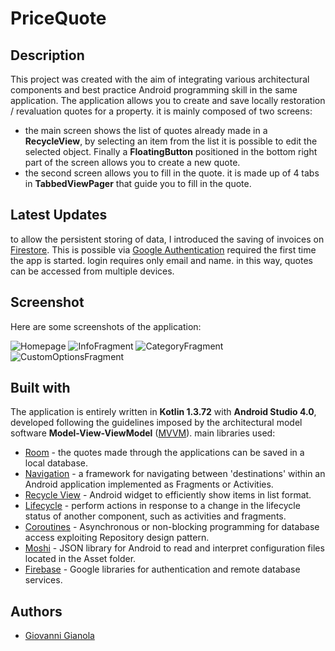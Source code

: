 # PriceQuote

## Description
This project was created with the aim of integrating various architectural components and best practice Android programming skill in the same application.
The application allows you to create and save locally restoration / revaluation quotes for a property. it is mainly composed of two screens:
* the main screen shows the list of quotes already made in a **RecycleView**, by selecting an item from the list it is possible to edit the selected object. Finally a **FloatingButton** positioned in the bottom right part of the screen allows you to create a new quote.
* the second screen allows you to fill in the quote. it is made up of 4 tabs in **TabbedViewPager** that guide you to fill in the quote.

## Latest Updates

to allow the persistent storing of data, I introduced the saving of invoices on [Firestore](https://firebase.google.com/docs/firestore). This is possible via [Google Authentication](https://firebase.google.com/docs/auth) required the first time the app is started. login requires only email and name. in this way, quotes can be accessed from multiple devices.

## Screenshot

Here are some screenshots of the application:

![Homepage](https://github.com/GiovanniGianola/PriceQuote/blob/master/screenshot/HomePage.jpg)
![InfoFragment](https://github.com/GiovanniGianola/PriceQuote/blob/master/screenshot/InfoFrag.jpg)
![CategoryFragment](https://github.com/GiovanniGianola/PriceQuote/blob/master/screenshot/CategoryFrag.jpg)
![CustomOptionsFragment](https://github.com/GiovanniGianola/PriceQuote/blob/master/screenshot/CustomOptionsFrag.jpg?raw=true)

## Built with
The application is entirely written in **Kotlin 1.3.72** with **Android Studio 4.0**, developed following the guidelines imposed by the architectural model software **Model-View-ViewModel** ([MVVM](https://en.wikipedia.org/wiki/Model%E2%80%93view%E2%80%93viewmodel)). main libraries used:
* [Room](https://developer.android.com/jetpack/androidx/releases/room) - the quotes made through the applications can be saved in a local database.
* [Navigation](https://developer.android.com/jetpack/androidx/releases/navigation) - a framework for navigating between 'destinations' within an Android application implemented as Fragments or Activities.
* [Recycle View](https://developer.android.com/jetpack/androidx/releases/recyclerview) - Android widget to efficiently show items in list format.
* [Lifecycle](https://developer.android.com/jetpack/androidx/releases/lifecycle) - perform actions in response to a change in the lifecycle status of another component, such as activities and fragments.
* [Coroutines](https://kotlinlang.org/docs/reference/coroutines-overview.html) - Asynchronous or non-blocking programming for database access exploiting Repository design pattern.
* [Moshi](https://github.com/square/moshi) - JSON library for Android to read and interpret configuration files located in the Asset folder.
* [Firebase](https://firebase.google.com/docs) - Google libraries for authentication and remote database services.

## Authors

* [Giovanni Gianola]

[Giovanni Gianola]: <https://github.com/GiovanniGianola>
